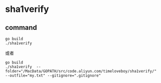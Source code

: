 # sha1verify

## command

```
go build
./sha1verify
```

或者
```
go build
./sha1verify  --folder="/MacData/GOPATH/src/code.aliyun.com/timeloveboy/sha1verify/"  --outfile="my.txt" --gitignore=".gitignore"
```